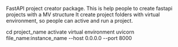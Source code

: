 FastAPI project creator package.
This is help people to create fastapi projects with a MV structure
It create project folders with virtual environment, so people can active and run a project.

cd project_name
activate virtual environment
uvicorn file_name:instance_name --host 0.0.0.0 --port 8000